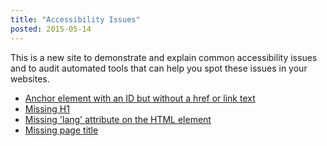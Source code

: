 ```yaml
---
title: "Accessibility Issues"
posted: 2015-05-14
---
```


This is a new site to demonstrate and explain common accessibility issues
and to audit automated tools that can help you spot these issues in your websites.

* [Anchor element with an ID but without a href or link text](/accessibility-issues/anchor-with-id-no-href-or-text.html)
* [Missing H1](/accessibility-issues//missing-h1.html)
* [Missing 'lang' attribute on the HTML element](/accessibility-issues/missing-lang.html)
* [Missing page title](/accessibility-issues/missing-title.html)